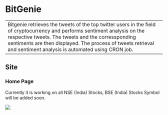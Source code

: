 # BitGenie
<table>
<tr>
<td>
  Bitgenie retrieves the tweets of the top twitter users in the field of cryptocurrency and performs sentiment analysis on the respective tweets. The tweets and the corressponding sentiments are then displayed. The process of tweets retrieval and sentiment analysis is automated using CRON job.
</td>
</tr>
</table>

## Site

### Home Page
Currently it is working on all NSE (India) Stocks, BSE (India) Stocks Symbol will be added soon.

![](https://iharsh234.github.io/WebApp/images/demo/web_app_face.JPG)
